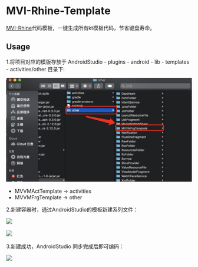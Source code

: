 # MVI-Rhine-Template

[MVI-Rhine](https://github.com/qingmei2/MVI-Rhine)代码模板，一键生成所有kt模板代码，节省键盘寿命。

## Usage

1.将项目对应的模版存放于 AndroidStudio - plugins - android - lib - templates - activities/other 目录下:

![](https://github.com/qingmei2/MVI-Rhine-Template/blob/master/screenshots/savepath.png)

* MVVMActTemplate -> activities
* MVVMFrgTemplate -> other

2.新建容器时，通过AndroidStudio的模板新建系列文件：

![](https://github.com/qingmei2/MVVMRhine-Template/blob/master/screenshots/usage1.png)

![](https://github.com/qingmei2/MVVMRhine-Template/blob/master/screenshots/usage2.png)

3.新建成功，AndroidStudio 同步完成后即可编码：

![](https://github.com/qingmei2/MVVMRhine-Template/blob/master/screenshots/usage3.png)

